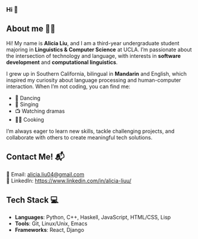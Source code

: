 ### Hi 👋

## About me 👩‍💻
Hi! My name is **Alicia Liu**, and I am a third-year undergraduate student majoring in **Linguistics & Computer Science** at UCLA. I’m passionate about the intersection of technology and language, with interests in **software development** and **computational linguistics**.

I grew up in Southern California, bilingual in **Mandarin** and English, which inspired my curiosity about language processing and human-computer interaction. When I’m not coding, you can find me:

- 💃 Dancing
- 🎤 Singing
- 📺 Watching dramas
- 🧑‍🍳 Cooking

I’m always eager to learn new skills, tackle challenging projects, and collaborate with others to create meaningful tech solutions.

## Contact Me! 📬
📧 Email: alicia.liu04@gmail.com <br/> 
💼 LinkedIn: https://www.linkedin.com/in/alicia-liuu/


## Tech Stack 💻 

- **Languages**: Python, C++, Haskell, JavaScript, HTML/CSS, Lisp
- **Tools**: Git, Linux/Unix, Emacs
- **Frameworks**: React, Django

<!--
**alicialiu9/alicialiu9** is a ✨ _special_ ✨ repository because its `README.md` (this file) appears on your GitHub profile.

Here are some ideas to get you started:

- 🔭 I’m currently working on ...
- 🌱 I’m currently learning ...
- 👯 I’m looking to collaborate on ...
- 🤔 I’m looking for help with ...
- 💬 Ask me about ...
- 📫 How to reach me: ...
- 😄 Pronouns: ...
- ⚡ Fun fact: ...
-->
